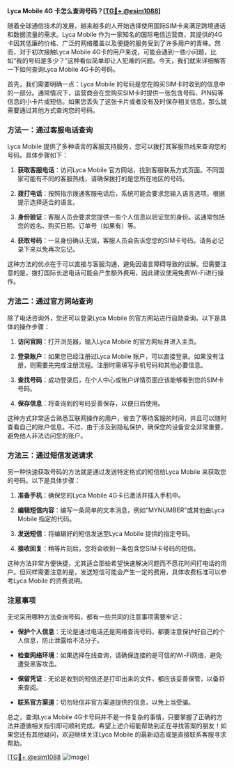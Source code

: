 **Lyca Mobile 4G 卡怎么查询号码？[[TG💪+ @esim1088](https://t.me/s/esim1088)]**

随着全球通信技术的发展，越来越多的人开始选择使用国际SIM卡来满足跨境通话和数据流量的需求。Lyca Mobile 作为一家知名的国际电信运营商，其提供的4G卡因其低廉的价格、广泛的网络覆盖以及便捷的服务受到了许多用户的青睐。然而，对于初次接触Lyca Mobile 4G卡的用户来说，可能会遇到一些小问题，比如“我的号码是多少？”这种看似简单却让人犯难的问题。今天，我们就来详细解答一下如何查询Lyca Mobile 4G卡的号码。

首先，我们需要明确一点：Lyca Mobile 的号码是您在购买SIM卡时收到的信息中的一部分。通常情况下，运营商会在您购买SIM卡时提供一张包含号码、PIN码等信息的小卡片或短信。如果您丢失了这张卡片或者没有及时保存相关信息，那么就需要通过其他方式查询您的号码。

### 方法一：通过客服电话查询

Lyca Mobile 提供了多种语言的客服支持服务，您可以拨打其客服热线来查询您的号码。具体步骤如下：

1. **获取客服电话**：访问Lyca Mobile 官方网站，找到客服联系方式页面。不同国家可能有不同的客服热线，请确保拨打的是您所在地区的号码。
   
2. **拨打电话**：按照指示拨通客服电话后，系统可能会要求您输入语言选项。根据提示选择适合的语言。

3. **身份验证**：客服人员会要求您提供一些个人信息以验证您的身份。这通常包括您的姓名、购买日期、订单号（如果有）等。

4. **获取号码**：一旦身份确认无误，客服人员会告诉您您的SIM卡号码。请务必记录下来以免再次忘记。

这种方法的优点在于可以直接与客服沟通，避免因语言障碍导致的误解。但需要注意的是，拨打国际长途电话可能会产生额外费用，因此建议使用免费Wi-Fi进行操作。

### 方法二：通过官方网站查询

除了电话咨询外，您还可以登录Lyca Mobile 的官方网站进行自助查询。以下是具体的操作步骤：

1. **访问官网**：打开浏览器，输入Lyca Mobile 的官方网址并进入主页。

2. **登录账户**：如果您已经注册过Lyca Mobile 账户，可以直接登录。如果没有注册，则需要先完成注册流程。注册时需填写手机号码和其他必要信息。

3. **查找号码**：成功登录后，在个人中心或账户详情页面应该能够看到您的SIM卡号码。

4. **保存信息**：将查询到的号码妥善保存，以便日后使用。

这种方式非常适合熟悉互联网操作的用户，省去了等待客服的时间，并且可以随时查看自己的账户信息。不过，由于涉及到隐私保护，确保您的设备安全非常重要，避免他人非法访问您的账户。

### 方法三：通过短信发送请求

另一种快速获取号码的方法就是通过发送特定格式的短信给Lyca Mobile 来获取您的号码。以下是具体步骤：

1. **准备手机**：确保您的Lyca Mobile 4G卡已激活并插入手机中。

2. **编辑短信内容**：编写一条简单的文本消息，例如“MYNUMBER”或其他由Lyca Mobile 指定的代码。

3. **发送短信**：将编辑好的短信发送至Lyca Mobile 提供的指定号码。

4. **接收回复**：稍等片刻后，您将会收到一条包含您SIM卡号码的短信。

这种方法非常方便快捷，尤其适合那些希望快速解决问题而不愿花时间打电话的用户。但同样需要注意的是，发送短信可能会产生一定的费用，具体收费标准可以参考Lyca Mobile 的资费说明。

### 注意事项

无论采用哪种方法查询号码，都有一些共同的注意事项需要牢记：

- **保护个人信息**：无论是通过电话还是网络查询号码，都要注意保护好自己的个人信息，防止泄露给不法分子。
  
- **检查网络环境**：如果选择在线查询，请确保连接的是可信的Wi-Fi网络，避免遭受黑客攻击。

- **保留凭证**：无论是收到的短信还是打印出来的文件，都应该妥善保管，以备将来查阅。

- **联系官方渠道**：切勿轻信非官方渠道提供的信息，以免上当受骗。

总之，查询Lyca Mobile 4G卡号码并不是一件复杂的事情，只要掌握了正确的方法并遵循相关指引即可顺利完成。希望上述介绍能帮助到正在寻找答案的朋友！如果您还有其他疑问，欢迎继续关注Lyca Mobile 的最新动态或是直接联系客服寻求帮助。

[[TG💪+ @esim1088](https://t.me/s/esim1088) ![Image](https://i.postimg.cc/4NQfJmqS/Snipaste-2025-05-13-00-14-12.png)]